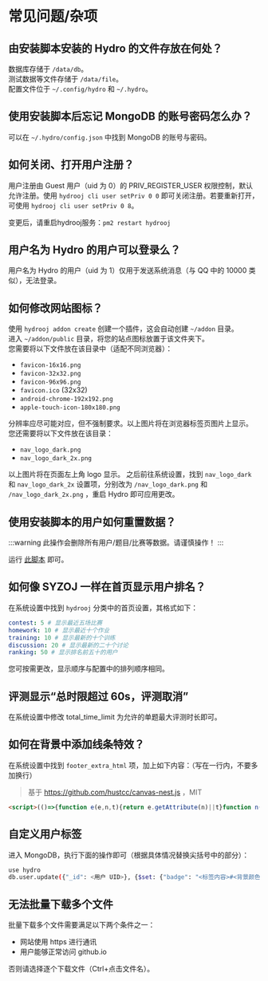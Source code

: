 # 常见问题/杂项

## 由安装脚本安装的 Hydro 的文件存放在何处？

数据库存储于 `/data/db`。  
测试数据等文件存储于 `/data/file`。  
配置文件位于 `~/.config/hydro` 和 `~/.hydro`。

## 使用安装脚本后忘记 MongoDB 的账号密码怎么办？

可以在 `~/.hydro/config.json` 中找到 MongoDB 的账号与密码。

## 如何关闭、打开用户注册？

用户注册由 Guest 用户（uid 为 0）的 PRIV_REGISTER_USER 权限控制，默认允许注册。使用 `hydrooj cli user setPriv 0 0` 即可关闭注册。若要重新打开，可使用 `hydrooj cli user setPriv 0 8`。

变更后，请重启hydrooj服务：`pm2 restart hydrooj`

## 用户名为 Hydro 的用户可以登录么？

用户名为 Hydro 的用户（uid 为 1）仅用于发送系统消息（与 QQ 中的 10000 类似），无法登录。

## 如何修改网站图标？

使用 `hydrooj addon create` 创建一个插件，这会自动创建 `~/addon` 目录。  
进入 `~/addon/public` 目录，将您的站点图标放置于该文件夹下。  
您需要将以下文件放在该目录中（适配不同浏览器）：

- `favicon-16x16.png`
- `favicon-32x32.png`
- `favicon-96x96.png`
- `favicon.ico` (32x32)
- `android-chrome-192x192.png`
- `apple-touch-icon-180x180.png`

分辨率应尽可能对应，但不强制要求。以上图片将在浏览器标签页图片上显示。  
您还需要将以下文件放在该目录：

- `nav_logo_dark.png`
- `nav_logo_dark_2x.png`

以上图片将在页面左上角 logo 显示。
之后前往系统设置，找到 `nav_logo_dark` 和 `nav_logo_dark_2x` 设置项，分别改为 `/nav_logo_dark.png` 和 `/nav_logo_dark_2x.png` ，重启 Hydro 即可应用更改。

## 使用安装脚本的用户如何重置数据？

:::warning
此操作会删除所有用户/题目/比赛等数据。请谨慎操作！
:::

运行 [此脚本](https://github.com/hydro-dev/Hydro/blob/master/install/reset.sh) 即可。

## 如何像 SYZOJ 一样在首页显示用户排名？

在系统设置中找到 `hydrooj` 分类中的首页设置，其格式如下：

```yaml
contest: 5 # 显示最近五场比赛
homework: 10 # 显示最近十个作业
training: 10 # 显示最新的十个训练
discussion: 20 # 显示最新的二十个讨论
ranking: 50 # 显示排名前五十的用户
```

您可按需更改，显示顺序与配置中的排列顺序相同。

## 评测显示“总时限超过 60s，评测取消”

在系统设置中修改 total_time_limit 为允许的单题最大评测时长即可。

## 如何在背景中添加线条特效？

在系统设置中找到 `footer_extra_html` 项，加上如下内容：（写在一行内，不要多加换行）

> 基于 https://github.com/hustcc/canvas-nest.js ，MIT

```html
<script>(()=>{function e(e,n,t){return e.getAttribute(n)||t}function n(){l=i.width=window.innerWidth||document.documentElement.clientWidth||document.body.clientWidth,u=i.height=window.innerHeight||document.documentElement.clientHeight||document.body.clientHeight}function c(){var t,o,i,a,m;r.clearRect(0,0,l,u),s.forEach(function(e,n){for(e.x+=e.xa,e.y+=e.ya,e.xa*=e.x>l||e.x<0?-1:1,e.ya*=e.y>u||e.y<0?-1:1,r.fillRect(e.x-.5,e.y-.5,1,1),o=n+1;o<d.length;o++)null!==(t=d[o]).x&&null!==t.y&&(i=e.x-t.x,a=e.y-t.y,(m=i*i+a*a)<t.max&&(t===y&&m>=t.max/2&&(e.x-=.03*i,e.y-=.03*a),m=(t.max-m)/t.max,r.beginPath(),r.lineWidth=m/2,r.strokeStyle="rgba("+x.c+","+(.2+m)+")",r.moveTo(e.x,e.y),r.lineTo(t.x,t.y),r.stroke()))}),w(c)}var l,u,d,t,o,i=document.createElement("canvas"),x=(t=(o=document.getElementsByTagName("script")).length,o=o[t-1],{l:t,z:e(o,"zIndex",-1),o:e(o,"opacity",.5),c:e(o,"color","0,0,0"),n:e(o,"count",99)}),a="c_n"+x.l,r=i.getContext("2d"),w=window.requestAnimationFrame||window.webkitRequestAnimationFrame||window.mozRequestAnimationFrame||window.oRequestAnimationFrame||window.msRequestAnimationFrame||function(e){window.setTimeout(e,1e3/45)},m=Math.random,y={x:null,y:null,max:2e4};i.id=a,i.style.cssText="position:fixed;top:0;left:0;z-index:"+x.z+";opacity:"+x.o,document.getElementsByClassName("main")[0].appendChild(i),n(),window.onresize=n,window.onmousemove=function(e){e=e||window.event,y.x=e.clientX,y.y=e.clientY},window.onmouseout=function(){y.x=null,y.y=null};for(var s=[],h=0;x.n>h;h++){var f=m()*l,g=m()*u,p=2*m()-1,v=2*m()-1;s.push({x:f,y:g,xa:p,ya:v,max:6e3})}d=s.concat([y]),setTimeout(function(){c()},100)})();</script>
```

## 自定义用户标签

进入 MongoDB，执行下面的操作即可（根据具体情况替换尖括号中的部分）：

```sh
use hydro
db.user.update({"_id": <用户 UID>}, {$set: {"badge": "<标签内容>#<背景颜色（HEX）>#<文字颜色（HEX）>"}})
```

## 无法批量下载多个文件

批量下载多个文件需要满足以下两个条件之一：

- 网站使用 https 进行通讯
- 用户能够正常访问 github.io

否则请选择逐个下载文件（Ctrl+点击文件名）。
